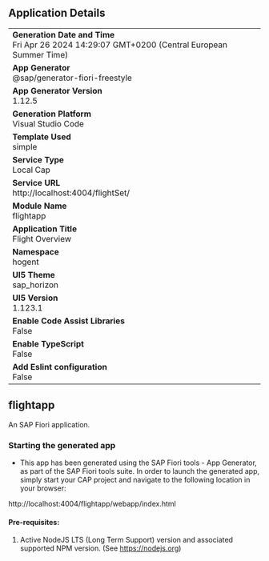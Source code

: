 ## Application Details
|               |
| ------------- |
|**Generation Date and Time**<br>Fri Apr 26 2024 14:29:07 GMT+0200 (Central European Summer Time)|
|**App Generator**<br>@sap/generator-fiori-freestyle|
|**App Generator Version**<br>1.12.5|
|**Generation Platform**<br>Visual Studio Code|
|**Template Used**<br>simple|
|**Service Type**<br>Local Cap|
|**Service URL**<br>http://localhost:4004/flightSet/
|**Module Name**<br>flightapp|
|**Application Title**<br>Flight Overview|
|**Namespace**<br>hogent|
|**UI5 Theme**<br>sap_horizon|
|**UI5 Version**<br>1.123.1|
|**Enable Code Assist Libraries**<br>False|
|**Enable TypeScript**<br>False|
|**Add Eslint configuration**<br>False|

## flightapp

An SAP Fiori application.

### Starting the generated app

-   This app has been generated using the SAP Fiori tools - App Generator, as part of the SAP Fiori tools suite.  In order to launch the generated app, simply start your CAP project and navigate to the following location in your browser:

http://localhost:4004/flightapp/webapp/index.html

#### Pre-requisites:

1. Active NodeJS LTS (Long Term Support) version and associated supported NPM version.  (See https://nodejs.org)



